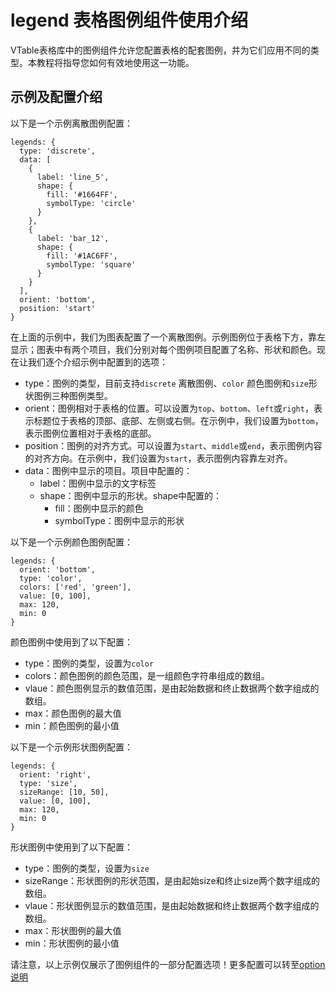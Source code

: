 # legend 表格图例组件使用介绍
VTable表格库中的图例组件允许您配置表格的配套图例，并为它们应用不同的类型。本教程将指导您如何有效地使用这一功能。

## 示例及配置介绍
以下是一个示例离散图例配置：

```
legends: {
  type: 'discrete',
  data: [
    {
      label: 'line_5',
      shape: {
        fill: '#1664FF',
        symbolType: 'circle'
      }
    },
    {
      label: 'bar_12',
      shape: {
        fill: '#1AC6FF',
        symbolType: 'square'
      }
    }
  ],
  orient: 'bottom',
  position: 'start'
}
```
在上面的示例中，我们为图表配置了一个离散图例。示例图例位于表格下方，靠左显示；图表中有两个项目，我们分别对每个图例项目配置了名称、形状和颜色。现在让我们逐个介绍示例中配置到的选项：

- type：图例的类型，目前支持`discrete` 离散图例、`color` 颜色图例和`size`形状图例三种图例类型。
- orient：图例相对于表格的位置。可以设置为`top`、`bottom`、`left`或`right`，表示标题位于表格的顶部、底部、左侧或右侧。在示例中，我们设置为`bottom`，表示图例位置相对于表格的底部。
- position：图例的对齐方式。可以设置为`start`、`middle`或`end`，表示图例内容的对齐方向。在示例中，我们设置为`start`，表示图例内容靠左对齐。
- data：图例中显示的项目。项目中配置的：
  - label：图例中显示的文字标签
  - shape：图例中显示的形状。shape中配置的：
    - fill：图例中显示的颜色
    - symbolType：图例中显示的形状

以下是一个示例颜色图例配置：
```
legends: {
  orient: 'bottom',
  type: 'color',
  colors: ['red', 'green'],
  value: [0, 100],
  max: 120,
  min: 0
}
```
颜色图例中使用到了以下配置：
- type：图例的类型，设置为`color`
- colors：颜色图例的颜色范围，是一组颜色字符串组成的数组。
- vlaue：颜色图例显示的数值范围，是由起始数据和终止数据两个数字组成的数组。
- max：颜色图例的最大值
- min：颜色图例的最小值

以下是一个示例形状图例配置：
```
legends: {
  orient: 'right',
  type: 'size',
  sizeRange: [10, 50],
  value: [0, 100],
  max: 120,
  min: 0
}
```
形状图例中使用到了以下配置：
- type：图例的类型，设置为`size`
- sizeRange：形状图例的形状范围，是由起始size和终止size两个数字组成的数组。
- vlaue：形状图例显示的数值范围，是由起始数据和终止数据两个数字组成的数组。
- max：形状图例的最大值
- min：形状图例的最小值

请注意，以上示例仅展示了图例组件的一部分配置选项！更多配置可以转至[option说明](https://visactor.io/vtable/option/PivotChart#legends-discrete.type)